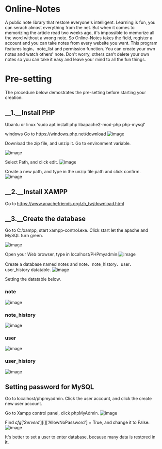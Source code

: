 # Online-Notes
A public note library that restore everyone's intelligent.
Learning is fun, you can serach almost everything from the net.
But when it comes to memorizing the article read two weeks ago, it's impossible to memorize all the word without a wrong note.
So Online-Notes takes the field, register a account and you can take notes from every website you want.
This program features login、note_list and permission function.
You can create your own notes and watch others' note.
Don't worry, others can't delete your own notes so you can take it easy and leave your mind to all the fun things.

# Pre-setting
The procedure below demostrates the pre-setting before starting your creation. 
## __1.__Install PHP
Ubantu or linux
'sudo apt install php libapache2-mod-php php-mysql'

windows
Go to https://windows.php.net/download
![image](https://github.com/Yorkxe/Online-Notes/blob/main/Pics/download_PHP.PNG)

Download the zip file, and unzip it.
Go to environment variable.

![image](https://github.com/Yorkxe/Online-Notes/blob/main/Pics/environment%20variable1.PNG)


Select Path, and click edit.
![image](https://github.com/Yorkxe/Online-Notes/blob/main/Pics/environment%20variable2.PNG)


Create a new path, and type in the unzip file path and click confirm.
![image](https://github.com/Yorkxe/Online-Notes/blob/main/Pics/environment%20variable3.PNG)
## __2.__Install XAMPP
Go to https://www.apachefriends.org/zh_tw/download.html

## __3.__Create the database
Go to C:/xampp, start xampp-control.exe.
Click start let the apache and MySQL turn green.

![image](https://github.com/Yorkxe/Online-Notes/blob/main/Pics/Xampp-control-panel.PNG)

Open your Web browser, type in localhost/PHPmyadmin
![image](https://github.com/Yorkxe/Online-Notes/blob/main/Pics/PHPmyadmin.PNG)

Create a database named notes and note、note_history、user、user_history datatable.
![image](https://github.com/Yorkxe/Online-Notes/blob/main/Pics/sub%20database.PNG)

Setting the datatable below.
### note

![image](https://github.com/Yorkxe/Online-Notes/blob/main/Pics/note.png)

### note_history

![image](https://github.com/Yorkxe/Online-Notes/blob/main/Pics/note_history.PNG)

### user

![image](https://github.com/Yorkxe/Online-Notes/blob/main/Pics/user.PNG)

### user_history

![image](https://github.com/Yorkxe/Online-Notes/blob/main/Pics/user_history.PNG)

## Setting password for MySQL
Go to localhost/phpmyadmin.
Click the user account, and click the create new user account.

Go to Xampp control panel, click phpMyAdmin.
![image](https://github.com/Yorkxe/Online-Notes/blob/main/Pics/Setting%20phpmyadmin.png)

Find $cfg['Servers'][$i]['AllowNoPassword'] = True, and change it to False.
![image](https://github.com/Yorkxe/Online-Notes/blob/main/Pics/Setting%20for%20password.PNG)

It's better to set a user to enter database, because many data is restored in it.
